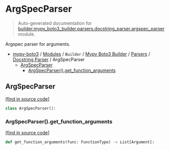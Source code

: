 # ArgSpecParser

> Auto-generated documentation for [builder.mypy_boto3_builder.parsers.docstring_parser.argspec_parser](https://github.com/vemel/mypy_boto3/blob/master/builder/mypy_boto3_builder/parsers/docstring_parser/argspec_parser.py) module.

Argspec parser for arguments.

- [mypy-boto3](../../../../README.md#mypy_boto3) / [Modules](../../../../MODULES.md#mypy-boto3-modules) / `Builder` / [Mypy Boto3 Builder](../../index.md#mypy-boto3-builder) / [Parsers](../index.md#parsers) / [Docstring Parser](index.md#docstring-parser) / ArgSpecParser
    - [ArgSpecParser](#argspecparser)
        - [ArgSpecParser().get_function_arguments](#argspecparserget_function_arguments)

## ArgSpecParser

[[find in source code]](https://github.com/vemel/mypy_boto3/blob/master/builder/mypy_boto3_builder/parsers/docstring_parser/argspec_parser.py#L15)

```python
class ArgSpecParser():
```

### ArgSpecParser().get_function_arguments

[[find in source code]](https://github.com/vemel/mypy_boto3/blob/master/builder/mypy_boto3_builder/parsers/docstring_parser/argspec_parser.py#L49)

```python
def get_function_arguments(func: FunctionType) -> List[Argument]:
```
